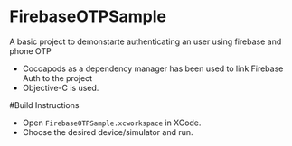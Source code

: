 # FirebaseOTPSample
A basic project to demonstarte authenticating an user using firebase and phone OTP

- Cocoapods as a dependency manager has been used to link Firebase Auth to the project
- Objective-C is used.


#Build Instructions
- Open `FirebaseOTPSample.xcworkspace` in XCode.
- Choose the desired device/simulator and run.

